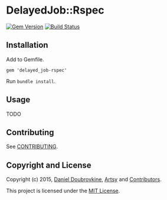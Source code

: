 DelayedJob::Rspec
=================

[![Gem Version](https://badge.fury.io/rb/delayed_job-rspec.svg)](http://badge.fury.io/rb/delayed_job-rspec)
[![Build Status](https://travis-ci.org/dblock/delayed_job-rspec.svg?branch=master)](https://travis-ci.org/dblock/delayed_job-rspec)

## Installation

Add to Gemfile.

```
gem 'delayed_job-rspec'
```

Run `bundle install`.

## Usage

TODO

## Contributing

See [CONTRIBUTING](CONTRIBUTING.md).

## Copyright and License

Copyright (c) 2015, [Daniel Doubrovkine](https://twitter.com/dblockdotorg), [Artsy](https://www.artsy.net) and [Contributors](CHANGELOG.md).

This project is licensed under the [MIT License](LICENSE.md).
